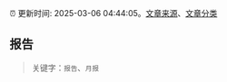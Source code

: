 :alarm_clock: 更新时间: 2025-03-06 04:44:05。[文章来源](/README.md)、[文章分类](/TAGS.md)

## 报告


> 关键字：`报告`、`月报`



